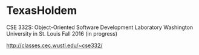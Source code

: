 # TexasHoldem

CSE 332S: Object-Oriented Software Development Laboratory
Washington University in St. Louis
Fall 2016 (in progress)

http://classes.cec.wustl.edu/~cse332/
